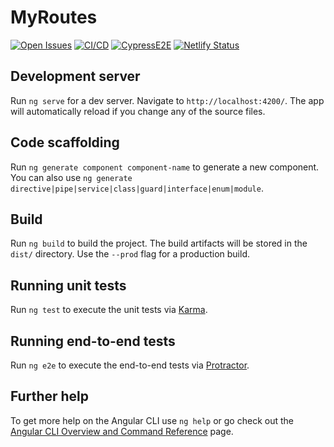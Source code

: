 # MyRoutes

[![Open Issues](https://img.shields.io/github/issues-raw/UdL-EPS-SoftArch/myroutes?logo=github)](https://github.com/orgs/UdL-EPS-SoftArch/projects/18)
[![CI/CD](https://github.com/UdL-EPS-SoftArch/myroutes/actions/workflows/ci-cd.yml/badge.svg)](https://github.com/UdL-EPS-SoftArch/myroutes/actions)
[![CypressE2E](https://img.shields.io/endpoint?url=https://dashboard.cypress.io/badge/simple/v5yuw2&style=flat&logo=cypress)](https://dashboard.cypress.io/projects/v5yuw2/runs)
[![Netlify Status](https://api.netlify.com/api/v1/badges/85fc3986-8dc7-48bb-95cb-a80ec37033e6/deploy-status)](https://myroutes-softarch.netlify.app)
## Development server

Run `ng serve` for a dev server. Navigate to `http://localhost:4200/`. The app will automatically reload if you change any of the source files.

## Code scaffolding

Run `ng generate component component-name` to generate a new component. You can also use `ng generate directive|pipe|service|class|guard|interface|enum|module`.

## Build

Run `ng build` to build the project. The build artifacts will be stored in the `dist/` directory. Use the `--prod` flag for a production build.

## Running unit tests

Run `ng test` to execute the unit tests via [Karma](https://karma-runner.github.io).

## Running end-to-end tests

Run `ng e2e` to execute the end-to-end tests via [Protractor](http://www.protractortest.org/).

## Further help

To get more help on the Angular CLI use `ng help` or go check out the [Angular CLI Overview and Command Reference](https://angular.io/cli) page.
